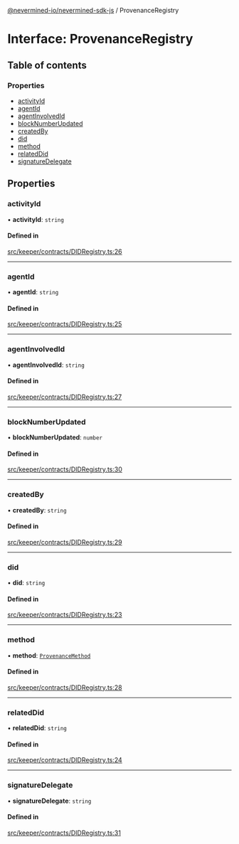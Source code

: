 [@nevermined-io/nevermined-sdk-js](../code-reference.md) / ProvenanceRegistry

# Interface: ProvenanceRegistry

## Table of contents

### Properties

- [activityId](ProvenanceRegistry.md#activityid)
- [agentId](ProvenanceRegistry.md#agentid)
- [agentInvolvedId](ProvenanceRegistry.md#agentinvolvedid)
- [blockNumberUpdated](ProvenanceRegistry.md#blocknumberupdated)
- [createdBy](ProvenanceRegistry.md#createdby)
- [did](ProvenanceRegistry.md#did)
- [method](ProvenanceRegistry.md#method)
- [relatedDid](ProvenanceRegistry.md#relateddid)
- [signatureDelegate](ProvenanceRegistry.md#signaturedelegate)

## Properties

### activityId

• **activityId**: `string`

#### Defined in

[src/keeper/contracts/DIDRegistry.ts:26](https://github.com/nevermined-io/sdk-js/blob/416920b/src/keeper/contracts/DIDRegistry.ts#L26)

___

### agentId

• **agentId**: `string`

#### Defined in

[src/keeper/contracts/DIDRegistry.ts:25](https://github.com/nevermined-io/sdk-js/blob/416920b/src/keeper/contracts/DIDRegistry.ts#L25)

___

### agentInvolvedId

• **agentInvolvedId**: `string`

#### Defined in

[src/keeper/contracts/DIDRegistry.ts:27](https://github.com/nevermined-io/sdk-js/blob/416920b/src/keeper/contracts/DIDRegistry.ts#L27)

___

### blockNumberUpdated

• **blockNumberUpdated**: `number`

#### Defined in

[src/keeper/contracts/DIDRegistry.ts:30](https://github.com/nevermined-io/sdk-js/blob/416920b/src/keeper/contracts/DIDRegistry.ts#L30)

___

### createdBy

• **createdBy**: `string`

#### Defined in

[src/keeper/contracts/DIDRegistry.ts:29](https://github.com/nevermined-io/sdk-js/blob/416920b/src/keeper/contracts/DIDRegistry.ts#L29)

___

### did

• **did**: `string`

#### Defined in

[src/keeper/contracts/DIDRegistry.ts:23](https://github.com/nevermined-io/sdk-js/blob/416920b/src/keeper/contracts/DIDRegistry.ts#L23)

___

### method

• **method**: [`ProvenanceMethod`](../enums/ProvenanceMethod.md)

#### Defined in

[src/keeper/contracts/DIDRegistry.ts:28](https://github.com/nevermined-io/sdk-js/blob/416920b/src/keeper/contracts/DIDRegistry.ts#L28)

___

### relatedDid

• **relatedDid**: `string`

#### Defined in

[src/keeper/contracts/DIDRegistry.ts:24](https://github.com/nevermined-io/sdk-js/blob/416920b/src/keeper/contracts/DIDRegistry.ts#L24)

___

### signatureDelegate

• **signatureDelegate**: `string`

#### Defined in

[src/keeper/contracts/DIDRegistry.ts:31](https://github.com/nevermined-io/sdk-js/blob/416920b/src/keeper/contracts/DIDRegistry.ts#L31)
